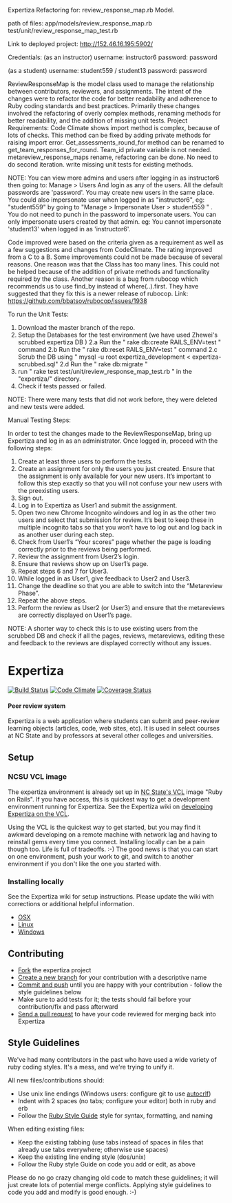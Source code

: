 Expertiza Refactoring for: review_response_map.rb Model.

path of files: app/models/review_response_map.rb
               test/unit/review_response_map_test.rb

Link to deployed project: http://152.46.16.195:5902/


Credentials:
(as an instructor)
username: instructor6
password: password

(as a student)
username: student559 / student13
password: password


ReviewResponseMap is the model class used to manage the relationship between contributors, reviewers, and assignments. The intent of the changes were to refactor the code for better readability and adherence to Ruby coding standards and best practices. Primarily these changes involved the refactoring of overly complex methods, renaming methods for better readability, and the addition of missing unit tests.
Project Requirements:
Code Climate shows import method is complex, because of lots of checks. This method can be fixed by adding private methods for raising import error.
Get_assessments_round_for method can be renamed to get_team_responses_for_round. Team_id private variable is not needed.
metareview_response_maps rename, refactoring can be done. No need to do second iteration.
write missing unit tests for existing methods.

NOTE: You can view more admins and users after logging in as instructor6 then going to: Manage > Users
 And login as any of the users. All the default passwords are 'password'. You may create new users in
 the same place.
 You could also impersonate user when logged in as "instructor6", eg: "student559" by going to
 "Manage > Impersonate User > student559 " . You do not need to punch in the password to impersonate users.
 You can only impersonate users created by that admin. eg: You cannot impersonate 'student13' when logged in
 as 'instructor6'.


 Code improved were based on the criteria given as a requirement as well as a few suggestions and changes
 from CodeClimate.
 The rating improved from a C to a B. Some improvements could not be made because of several reasons.
 One reason was that the Class has too many lines. This could not be helped because of the addition of private
 methods and functionality required by the class.
 Another reason is a bug from rubocop which recommends us to use find_by instead of where(..).first.
 They have suggested that they fix this is a newer release of rubocop.
 Link: https://github.com/bbatsov/rubocop/issues/1938

To run the Unit Tests:

1. Download the master branch of the repo.
2. Setup the Databases for the test environment (we have used Zhewei's scrubbed expertiza DB )
    2.a Run the " rake db:create RAILS_ENV=test " command
    2.b Run the " rake db:reset RAILS_ENV=test " command
    2.c Scrub the DB using " mysql -u root expertiza_development < expertiza-scrubbed.sql"
    2.d Run the " rake db:migrate "
3. run " rake test test/unit/review_response_map_test.rb " in the "expertiza/" directory.
4. Check if tests passed or failed.

NOTE: There were many tests that did not work before, they were deleted and new tests were added.


Manual Testing Steps:

In order to test the changes made to the ReviewResponseMap, bring up Expertiza and log in as an administrator.  Once logged in, proceed with the following steps:

1.	Create at least three users to perform the tests.
2.	Create an assignment for only the users you just created.  Ensure that the assignment is only available for your new users.  It’s important to follow this step exactly so that you will not confuse your new users with the preexisting users.
3.	Sign out.
4.	Log in to Expertiza as User1 and submit the assignment.
5.	Open two new Chrome Incognito windows and log in as the other two users and select that submission for review.  It’s best to keep these in multiple incognito tabs so that you won’t have to log out and log back in as another user during each step.
6.	Check from User1’s “Your scores” page whether the page is loading correctly prior to the reviews being performed.
7.	Review the assignment from User2’s login.
8.	Ensure that reviews show up on User1’s page.
9.	Repeat steps 6 and 7 for User3.
10.	While logged in as User1, give feedback to User2 and User3.
11.	Change the deadline so that you are able to switch into the “Metareview Phase”.
12.	Repeat the above steps.
13.	Perform the review as User2 (or User3) and ensure that the metareviews are correctly displayed on User1’s page.

NOTE: A shorter way to check this is to use existing users from the scrubbed DB and check if all the
 pages, reviews, metareviews, editing these and feedback to the reviews are displayed correctly without any issues.


Expertiza
=========

[![Build Status](https://travis-ci.org/expertiza/expertiza.png?branch=master)](https://travis-ci.org/expertiza/expertiza)
[![Code Climate](https://codeclimate.com/github/expertiza/expertiza.png)](https://codeclimate.com/github/expertiza/expertiza)
[![Coverage Status](https://coveralls.io/repos/expertiza/expertiza/badge.png?branch=master)](https://coveralls.io/r/expertiza/expertiza?branch=rails4)
#### Peer review system

Expertiza is a web application where students can submit and peer-review learning objects (articles, code, web sites, etc). It is used in select courses at NC State and by professors at several other colleges and universities.

Setup
-----

### NCSU VCL image

The expertiza environment is already set up in [NC State's VCL](https://vcl.ncsu.edu) image "Ruby on Rails".
If you have access, this is quickest way to get a development environment running for Expertiza.
See the Expertiza wiki on [developing Expertiza on the VCL](http://wikis.lib.ncsu.edu/index.php/Developing_Expertiza_on_the_VCL).

Using the VCL is the quickest way to get started, but you may find it awkward developing on a remote machine
with network lag and having to reinstall gems every time you connect. Installing locally can be a pain though too.
Life is full of tradeoffs. :-) The good news is that you can start on one environment, push your work to git,
and switch to another environment if you don't like the one you started with.

### Installing locally

See the Expertiza wiki for setup instructions. Please update the wiki with corrections or additional helpful information.

 * [OSX](http://wikis.lib.ncsu.edu/index.php/Creating_a_Mac_OS_X_Development_Environment_for_the_Expertiza_Application)
 * [Linux](http://wikis.lib.ncsu.edu/index.php/Creating_a_Linux_Development_Environment_for_the_Expertiza_Application)
 * [Windows](http://wikis.lib.ncsu.edu/index.php/Creating_a_Windows_Development_Environment_for_the_Expertiza_Application)

Contributing
------------

 * [Fork](http://help.github.com/fork-a-repo/) the expertiza project
 * [Create a new branch](http://progit.org/book) for your contribution with a descriptive name
 * [Commit and push](http://progit.org/book) until you are happy with your contribution - follow the style guidelines below
 * Make sure to add tests for it; the tests should fail before your contribution/fix and pass afterward
 * [Send a pull request](http://help.github.com/send-pull-requests) to have your code reviewed for merging back into Expertiza

Style Guidelines
----------------

We've had many contributors in the past who have used a wide variety of ruby coding styles. It's a mess, and we're trying to unify it.

All new files/contributions should:

 * Use unix line endings (Windows users: configure git to use [autocrlf](http://help.github.com/line-endings))
 * Indent with 2 spaces (no tabs; configure your editor) both in ruby and erb
 * Follow the [Ruby Style Guide](https://github.com/bbatsov/ruby-style-guide) style for syntax, formatting, and naming

When editing existing files:

 * Keep the existing tabbing (use tabs instead of spaces in files that already use tabs everywhere; otherwise use spaces)
 * Keep the existing line ending style (dos/unix)
 * Follow the Ruby style Guide on code you add or edit, as above

Please do no go crazy changing old code to match these guidelines; it will just create lots of potential merge conflicts.
Applying style guidelines to code you add and modify is good enough. :-)
